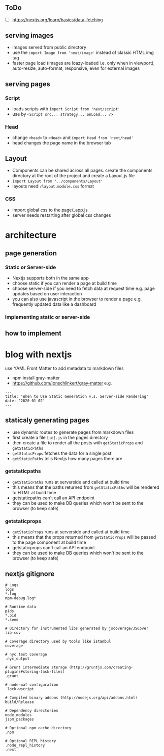 #

## ToDo

- [ ] https://nextjs.org/learn/basics/data-fetching

## serving images

- images served from public directory
- use the `import Image from 'next/image'` instead of classic HTML img tag
- faster page load (images are loazy-loaded i.e. only when in viewport), auto-resize, auto-format, responsive, even for external images

## serving pages

### Script

- loads scripts with `import Script from 'next/script'`
- use by `<Script src... strategy... onLoad... />`

### Head

- change `<head>` to `<Head>` and `import Head from 'next/head'`
- head changes the page name in the browser tab

## Layout

- Components can be shared across all pages. create the components directory at the root of the project and create a Layout.js file
- `import Layout from '../components/Layout'`
- layouts need `/layout.module.css` format

### CSS

- import global css to the page/\_app.js
- server needs restarting after global css changes

# architecture

## page generation

### Static or Server-side

- Nextjs supports both in the same app
- choose static if you can render a page at build time
- choose server-side if you need to fetch data at request time e.g. page updates based on user interaction
- you can also use javascript in the browser to render a page e.g. frequently updated data like a dashboard

### implementing static or server-side

####

## how to implement

# blog with nextjs

use YAML Front Matter to add metadata to markdown files

- npm install gray-matter
- https://github.com/jonschlinkert/gray-matter
  e.g.

```
---
title: 'When to Use Static Generation v.s. Server-side Rendering'
date: '2020-01-02'
---
```

## staticaly generating pages

- use dynamic routes to generate pages from markdown files
- first create a file `[id].js` in the pages directory
- then create a file to render all the posts with `getStaticProps` and `getStaticPaths`
- `getStaticProps` fetches the data for a single post
- `getStaticPaths` tells Nextjs how many pages there are

### getstaticpaths
- `getStaticPaths` runs at serverside and called at build time
- this means that the paths returned from `getStaticPaths` will be rendered to HTML at build time
- getstaticpaths can't call an API endpoint
- they can be used to make DB queries which won't be sent to the browser (to keep safe)

### getstaticprops
- `getStaticProps` runs at serverside and called at build time
- this means that the props returned from `getStaticProps` will be passed to the page component at build time
- getstaticprops can't call an API endpoint
- they can be used to make DB queries which won't be sent to the browser (to keep safe)

## nextjs gitignore

```
# Logs
logs
*.log
npm-debug.log*

# Runtime data
pids
*.pid
*.seed

# Directory for instrumented libs generated by jscoverage/JSCover
lib-cov

# Coverage directory used by tools like istanbul
coverage

# nyc test coverage
.nyc_output

# Grunt intermediate storage (http://gruntjs.com/creating-plugins#storing-task-files)
.grunt

# node-waf configuration
.lock-wscript

# Compiled binary addons (http://nodejs.org/api/addons.html)
build/Release

# Dependency directories
node_modules
jspm_packages

# Optional npm cache directory
.npm

# Optional REPL history
.node_repl_history
.next
```